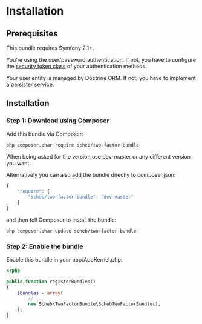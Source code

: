 Installation
============

## Prerequisites

This bundle requires Symfony 2.1+.

You're using the user/password authentication. If not, you have to configure the [security token class](configuration.md) of your authentication methods.

Your user entity is managed by Doctrine ORM. If not, you have to implement a [persister service](persister.md).


## Installation

### Step 1: Download using Composer



Add this bundle via Composer:

```bash
php composer.phar require scheb/two-factor-bundle
```

When being asked for the version use dev-master or any different version you want.

Alternatively you can also add the bundle directly to composer.json:

```js
{
    "require": {
        "scheb/two-factor-bundle": "dev-master"
    }
}
```

and then tell Composer to install the bundle:

```bash
php composer.phar update scheb/two-factor-bundle
```

### Step 2: Enable the bundle

Enable this bundle in your app/AppKernel.php:

```php
<?php

public function registerBundles()
{
    $bundles = array(
        // ...
        new Scheb\TwoFactorBundle\SchebTwoFactorBundle(),
    );
}
```
